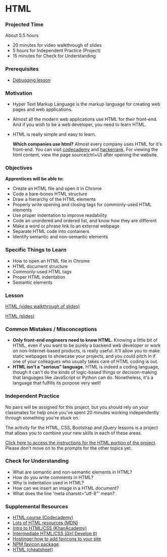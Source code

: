 # HTML

### Projected Time

About 5.5 hours

- 20 minutes for video walkthrough of slides
- 5 hours for Independent Practice (Project)
- 15 minutes for Check for Understanding

### Prerequisites

- [Debugging lesson](../debugging/debugging.md)

### Motivation

- Hyper Text Markup Language is the markup language for creating web pages and web applications.
- Almost all the modern web applications use HTML for their front-end. And if you wish to be a web developer, you need to learn HTML.
- HTML is really simple and easy to learn.

  **Which companies use html?** Almost every company uses HTML for it's front-end. You can visit [codecademy](http://www.codeacademy.com) and [hackerrank](http://www.hackerrank.com).
  For viewing the html content, view the page source(ctrl+U) after opening the website.

### Objectives

**Apprentices will be able to:**

- Create an HTML file and open it in Chrome
- Code a bare-bones HTML structure
- Draw a hierarchy of the HTML elements
- Properly write opening and closing tags for commonly-used HTML elements
- Use proper indentation to improve readability
- Code an unordered and ordered list, and know how they are different
- Make a word or phrase link to an external webpage
- Separate HTML code into containers
- Identify semantic and non-semantic elements

### Specific Things to Learn

- How to open an HTML file in Chrome
- HTML document structure
- Commonly-used HTML tags
- Proper HTML indentation
- Semantic elements

### Lesson

[HTML (video walkthrough of slides)](https://drive.google.com/open?id=1FO4AdWgYUTIuX03T0ZSmSXKTDadoZopT)

[HTML (slides)](https://docs.google.com/presentation/d/1FyV-I_lVkT6KH47VHjFpDNkk-m5ABz2wLyzk4MOcx50/edit?usp=sharing)

### Common Mistakes / Misconceptions

- **Only front-end engineers need to know HTML.** Knowing a little bit of HTML, even if you want to be purely a backend web developer or work on non-Internet-based products, is really useful. It'll allow you to make static webpages to showcase your projects, and you could pitch in if one of your colleagues who usually takes care of HTML coding is out.
- **HTML isn't a "serious" language.** HTML is indeed a coding language, though it can't do the kinds of logic-based things or decision-making that languages like JavaScript or Python can do. Nonetheless, it's a language that fulfills its purpose very well!

### Independent Practice

No pairs will be assigned for this project, but you should rely on your classmates for help once you've spent 20 minutes working independently through something you're stuck on.

The activity for the HTML, CSS, Bootstrap and jQuery lessons is a project that allows you to combine your new skills in each of these areas.

[Click here to access the instructions for the HTML portion of the project](../projects/recipe-page/phase-1-html-prompt.md). Please don't move on to the prompts for the other topics yet.

### Check for Understanding

- What are semantic and non-semantic elements in HTML?
- How do you write comments in HTML?
- Why is indentation used in HTML?
- How can we insert an image in a HTML document?
- What does the line 'meta charset=“utf-8”' mean?

### Supplemental Resources

- [HTML course (Codecademy)](https://www.codecademy.com/courses/learn-html-elements/lessons/intro-to-html/exercises/intro?action=lesson_resume&course_redirect=learn-html)
- [Lots of HTML resources (MDN)](https://developer.mozilla.org/en-US/docs/Web/HTML)
- [Intro to HTML/CSS (KhanAcademy)](https://www.khanacademy.org/computing/computer-programming/html-css)
- [Intermediate HTML/CSS (Girl Develop It)](https://www.girldevelopit.com/materials/inter-html)
- [Hostinger:how to add favicons to your site](https://www.hostinger.in/tutorials/how-to-add-favicon-to-website)
- [NPM favicon package](https://www.npmjs.com/package/favicons)
- [HTML (cheatsheet)](https://www.codecademy.com/learn/learn-html/modules/learn-html-elements/reference)
